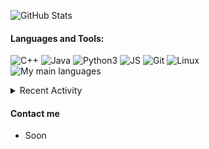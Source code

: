 ![GitHub Stats](https://github-readme-stats.vercel.app/api?username=TheObtey&hide_border=true&count_private=true&show_icons=true&theme=dark)

#### Languages and Tools:
![C++](https://img.shields.io/badge/-C++-000000?style=for-the-badge&logo=C%2B%2B&logoColor=blue)
![Java](https://img.shields.io/badge/-Java-000000?style=for-the-badge&logo=Java&logoColor=red)
![Python3](https://img.shields.io/badge/-Py3-000000?style=for-the-badge&logo=Python&logoColor=cyan)
![JS](https://img.shields.io/badge/-JS-000000?style=for-the-badge&logo=JavaScript&logoColor=yellow)
![Git](https://img.shields.io/badge/-Git-000000?style=for-the-badge&logo=Git&logoColor=red)
![Linux](https://img.shields.io/badge/-Linux-000000?style=for-the-badge&logo=Linux&logoColor=white)<br/>
![My main languages](https://github-readme-stats.vercel.app/api/top-langs/?username=TheObtey&hide_border=true&hide=stars&theme=dark&show_icons=true&layout=compact)

<details>
  <summary>Recent Activity</summary>

#### Latest Blog Posts
<!-- BLOG-POST-LIST:START -->
- Soon
<!-- BLOG-POST-LIST:END -->

[more blog posts...][website]

#### Recent GitHub Activity
<!--START_SECTION:activity-->
1. 🎉 Merged PR [#9](https://github.com/Omega-Numworks/Omega-Modbot/pull/9) in [Omega-Numworks/Omega-Modbot](https://github.com/Omega-Numworks/Omega-Modbot)
2. 🎉 Merged PR [#11](https://github.com/Omega-Numworks/Omega-IDE/pull/11) in [Omega-Numworks/Omega-IDE](https://github.com/Omega-Numworks/Omega-IDE)
3. 🎉 Merged PR [#8](https://github.com/Omega-Numworks/Omega-Modbot/pull/8) in [Omega-Numworks/Omega-Modbot](https://github.com/Omega-Numworks/Omega-Modbot)
4. 💪 Opened PR [#919](https://github.com/LukeSmithxyz/based.cooking/pull/919) in [LukeSmithxyz/based.cooking](https://github.com/LukeSmithxyz/based.cooking)
5. 🎉 Merged PR [#598](https://github.com/Omega-Numworks/Omega/pull/598) in [Omega-Numworks/Omega](https://github.com/Omega-Numworks/Omega)
<!--END_SECTION:activity-->

</details>

#### Contact me
- Soon
